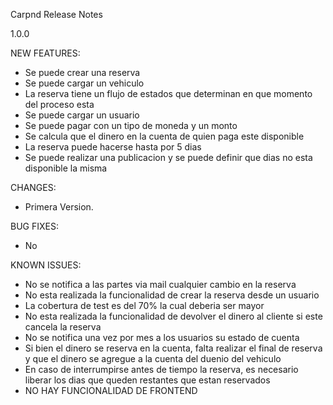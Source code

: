 Carpnd 
Release Notes


1.0.0

NEW FEATURES:

* Se puede crear una reserva
* Se puede cargar un vehiculo
* La reserva tiene un flujo de estados que determinan
en que momento del proceso esta
* Se puede cargar un usuario
* Se puede pagar con un tipo de moneda y un monto
* Se calcula que el dinero en la cuenta de quien paga
este disponible
* La reserva puede hacerse hasta por 5 dias
* Se puede realizar una publicacion y se puede definir
que dias no esta disponible la misma

CHANGES:

* Primera Version.


BUG FIXES:

* No

KNOWN ISSUES:

* No se notifica a las partes via mail cualquier cambio en la reserva
* No esta realizada la funcionalidad de crear la reserva desde un usuario
* La cobertura de test es del 70% la cual deberia ser mayor
* No esta realizada la funcionalidad de devolver el dinero al cliente si este
cancela la reserva
* No se notifica una vez por mes a los usuarios su estado de cuenta
* Si bien el dinero se reserva en la cuenta, falta realizar el final de reserva
y que el dinero se agregue a la cuenta del duenio del vehiculo
* En caso de interrumpirse antes de tiempo la reserva, es necesario liberar los dias
que queden restantes que estan reservados
* NO HAY FUNCIONALIDAD DE FRONTEND